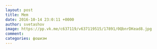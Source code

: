```yaml
--- 
layout: post 
title: Mem 
date: 2016-10-14 23:0:11 +0000 
author: svetashov 
image: https://pp.vk.me/c637119/v637119515/17891/0QbnrDKead8.jpg
comment: 
categories: фошизм
---
```

